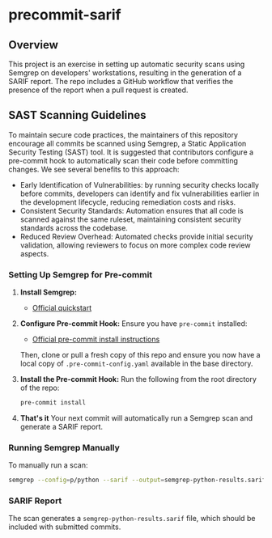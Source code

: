 # precommit-sarif

## Overview

This project is an exercise in setting up automatic security scans using Semgrep on developers' workstations, resulting in the generation of a SARIF report. The repo includes a GitHub workflow that verifies the presence of the report when a pull request is created.

## SAST Scanning Guidelines

To maintain secure code practices, the maintainers of this repository encourage all commits be scanned using Semgrep, a Static Application Security Testing (SAST) tool. It is suggested that contributors configure a pre-commit hook to automatically scan their code before committing changes. We see several benefits to this approach:
- Early Identification of Vulnerabilities: by running security checks locally before commits, developers can identify and fix vulnerabilities earlier in the development lifecycle, reducing remediation costs and risks.
- Consistent Security Standards: Automation ensures that all code is scanned against the same ruleset, maintaining consistent security standards across the codebase.
- Reduced Review Overhead: Automated checks provide initial security validation, allowing reviewers to focus on more complex code review aspects.

### Setting Up Semgrep for Pre-commit

1. **Install Semgrep:**
   - [Official quickstart](https://semgrep.dev/docs/getting-started/quickstart)

2. **Configure Pre-commit Hook:**
   Ensure you have `pre-commit` installed:
   - [Official pre-commit install instructions](https://pre-commit.com/#install)
   
   Then, clone or pull a fresh copy of this repo and ensure you now have a local copy of `.pre-commit-config.yaml` available in the base directory.
  
3. **Install the Pre-commit Hook:**
   Run the following from the root directory of the repo: 
   ```sh
   pre-commit install
   ```

4. **That's it**
   Your next commit will automatically run a Semgrep scan and generate a SARIF report.

### Running Semgrep Manually

To manually run a scan:
```sh
semgrep --config=p/python --sarif --output=semgrep-python-results.sarif
```

### SARIF Report

The scan generates a `semgrep-python-results.sarif` file, which should be included with submitted commits.

